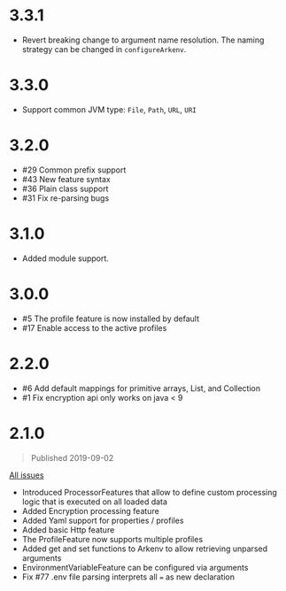 # 3.3.1
* Revert breaking change to argument name resolution. 
  The naming strategy can be changed in `configureArkenv`.  

# 3.3.0
* Support common JVM type: `File`, `Path`, `URL`, `URI`

# 3.2.0
* #29 Common prefix support
* #43 New feature syntax
* #36 Plain class support
* #31 Fix re-parsing bugs

# 3.1.0
* Added module support.

# 3.0.0
* #5 The profile feature is now installed by default
* #17 Enable access to the active profiles

# 2.2.0
* #6 Add default mappings for primitive arrays, List<String>, and Collection<String>
* #1 Fix encryption api only works on java < 9

# 2.1.0
> Published 2019-09-02

[All issues](https://gitlab.com/apurebase/arkenv/issues?scope=all&utf8=%E2%9C%93&state=all&milestone_title=v2.1.0)

* Introduced ProcessorFeatures that allow to define custom processing logic that is executed on all loaded data
* Added Encryption processing feature
* Added Yaml support for properties / profiles
* Added basic Http feature
* The ProfileFeature now supports multiple profiles
* Added get and set functions to Arkenv to allow retrieving unparsed arguments
* EnvironmentVariableFeature can be configured via arguments
* Fix #77 .env file parsing interprets all `=` as new declaration
